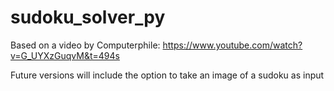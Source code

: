 # sudoku_solver_py

Based on a video by Computerphile: https://www.youtube.com/watch?v=G_UYXzGuqvM&t=494s

Future versions will include the option to take an image of a sudoku as input
